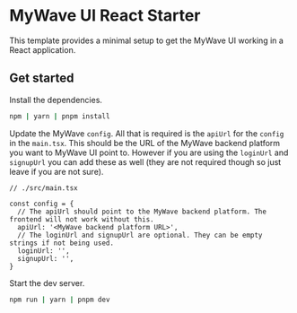 # MyWave UI React Starter

This template provides a minimal setup to get the MyWave UI working in a React application.

## Get started

Install the dependencies.

```bash
npm | yarn | pnpm install
```

Update the MyWave `config`. All that is required is the `apiUrl` for the `config` in the `main.tsx`. This should be the URL of the MyWave backend platform you want to MyWave UI point to. However if you are using the `loginUrl` and `signupUrl` you can add these as well (they are not required though so just leave if you are not sure).

```tsx
// ./src/main.tsx

const config = {
  // The apiUrl should point to the MyWave backend platform. The frontend will not work without this.
  apiUrl: '<MyWave backend platform URL>',
  // The loginUrl and signupUrl are optional. They can be empty strings if not being used.
  loginUrl: '',
  signupUrl: '',
}
```

Start the dev server.

```bash
npm run | yarn | pnpm dev
```
